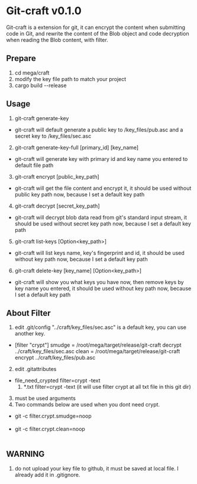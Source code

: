 # Git-craft v0.1.0

Git-craft is a extension for git, it can encrypt the content when submitting code in Git, and rewrite the content of the Blob object and code decryption when reading the Blob content, with filter.

## Prepare
1. cd mega/craft
2. modify the key file path to match your project
3. cargo build --release

## Usage

1. git-craft generate-key
  - git-craft will default generate a public key to /key_files/pub.asc and a secret key to /key_files/sec.asc
2. git-craft generate-key-full [primary_id] [key_name]
  - git-craft will generate key with primary id and key name you entered to default file path
3. git-craft encrypt [public_key_path]
  - git-craft will get the file content and encrypt it, it should be used without public key path now, because I set a default key path
4. git-craft decrypt [secret_key_path]
  - git-craft will decrypt blob data read from git's standard input stream, it should be used without secret key path now, because I set a default key path
5. git-craft list-keys [Option<key_path>]
  - git-craft will list keys name, key's fingerprint and id, it should be used without key path now, because I set a default key path
6. git-craft delete-key [key_name] [Option<key_path>]
  - git-craft will show you what keys you have now, then remove keys by key name you entered, it should be used without key path now, because I set a default key path      
 


## About Filter
  
1. edit .git/config "../craft/key_files/sec.asc" is a default key, you can use another key.
- [filter "crypt"]
	      smudge = /root/mega/target/release/git-craft decrypt ../craft/key_files/sec.asc
        clean = /root/mega/target/release/git-craft encrypt ../craft/key_files/pub.asc
2. edit .gitattributes
- file_need_crypted filter=crypt -text
	1. *.txt filter=crypt -text (it will use filter crypt at all txt file in this git dir)
3. must be used arguments
  1. Two commands below are used when you dont need crypt. 
   - git -c filter.crypt.smudge=noop <option>
   - git -c filter.crypt.clean=noop <option>

## WARNING

1. do not upload your key file to github, it must be saved at local file. I already add it in .gitignore.	
 

